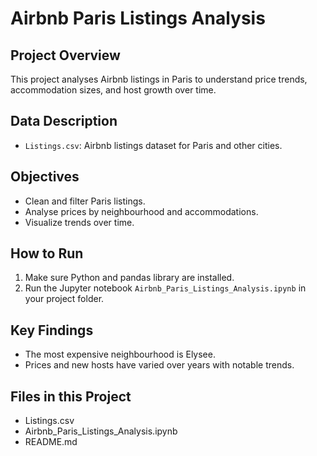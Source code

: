 # Airbnb Paris Listings Analysis## Project OverviewThis project analyses Airbnb listings in Paris to understand price trends, accommodation sizes, and host growth over time.## Data Description- `Listings.csv`: Airbnb listings dataset for Paris and other cities.## Objectives- Clean and filter Paris listings.- Analyse prices by neighbourhood and accommodations.- Visualize trends over time.## How to Run1. Make sure Python and pandas library are installed.2. Run the Jupyter notebook `Airbnb_Paris_Listings_Analysis.ipynb` in your project folder.## Key Findings- The most expensive neighbourhood is Elysee.- Prices and new hosts have varied over years with notable trends.## Files in this Project- Listings.csv- Airbnb_Paris_Listings_Analysis.ipynb- README.md